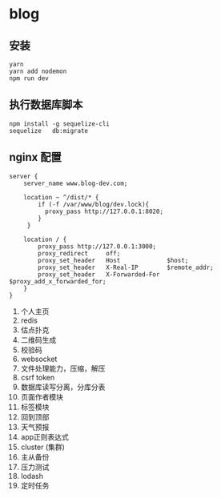 # blog
## 安装
```
yarn
yarn add nodemon
npm run dev
``` 

## 执行数据库脚本
```
npm install -g sequelize-cli
sequelize   db:migrate
```

## nginx 配置
```
server {
    server_name www.blog-dev.com;

    location ~ ^/dist/* {
        if (-f /var/www/blog/dev.lock){
          proxy_pass http://127.0.0.1:8020;
        }
     }

    location / {
        proxy_pass http://127.0.0.1:3000;
        proxy_redirect     off;
        proxy_set_header   Host             $host;
        proxy_set_header   X-Real-IP        $remote_addr;
        proxy_set_header   X-Forwarded-For  $proxy_add_x_forwarded_for;
    }
}
```

1. 个人主页
3. redis
5. 估点扑克
6. 二维码生成
7. 校验码
8. websocket
10. 文件处理能力，压缩，解压
11. csrf token
12. 数据库读写分离，分库分表
13. 页面作者模块
14. 标签模块
15. 回到顶部
17. 天气预报
18. app正则表达式
20. cluster (集群)
21. 主从备份
22. 压力测试
23. lodash
24. 定时任务
